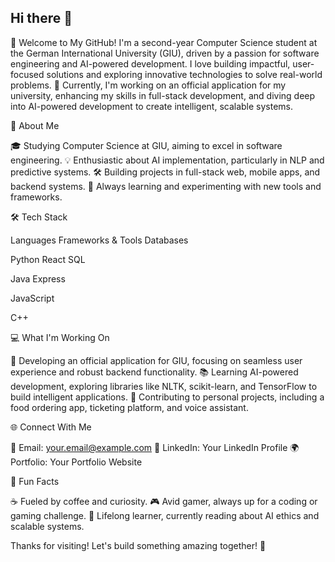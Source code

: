 ## Hi there 👋

👋 Welcome to My GitHub!
I'm a second-year Computer Science student at the German International University (GIU), driven by a passion for software engineering and AI-powered development. I love building impactful, user-focused solutions and exploring innovative technologies to solve real-world problems.
🌟 Currently, I'm working on an official application for my university, enhancing my skills in full-stack development, and diving deep into AI-powered development to create intelligent, scalable systems.

🚀 About Me

🎓 Studying Computer Science at GIU, aiming to excel in software engineering.
💡 Enthusiastic about AI implementation, particularly in NLP and predictive systems.
🛠️ Building projects in full-stack web, mobile apps, and backend systems.
🌱 Always learning and experimenting with new tools and frameworks.


🛠️ Tech Stack



Languages
Frameworks & Tools
Databases



Python
React
SQL


Java
Express



JavaScript




C++





💻 What I'm Working On

🏫 Developing an official application for GIU, focusing on seamless user experience and robust backend functionality.
📚 Learning AI-powered development, exploring libraries like NLTK, scikit-learn, and TensorFlow to build intelligent applications.
🔧 Contributing to personal projects, including a food ordering app, ticketing platform, and voice assistant.


🌐 Connect With Me

📧 Email: your.email@example.com
💼 LinkedIn: Your LinkedIn Profile
🌍 Portfolio: Your Portfolio Website


📌 Fun Facts

☕ Fueled by coffee and curiosity.
🎮 Avid gamer, always up for a coding or gaming challenge.
📖 Lifelong learner, currently reading about AI ethics and scalable systems.

Thanks for visiting! Let's build something amazing together! 🚀
